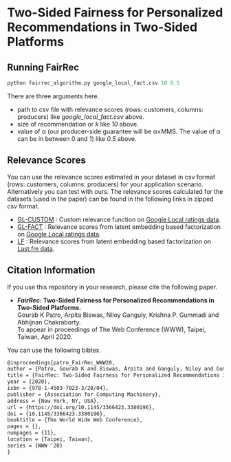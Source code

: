 # Two-Sided Fairness for Personalized Recommendations in Two-Sided Platforms
## Running FairRec
```python
python fairrec_algorithm.py google_local_fact.csv 10 0.5
```
There are three arguments here.<br>
* path to csv file with relevance scores (rows: customers, columns: producers) like _google_local_fact.csv_ above. <br>
* size of recommendation or _k_ like _10_ above. <br>
* value of α (our producer-side guarantee will be α×MMS. The value of α can be in between 0 and 1) like _0.5_ above.
## Relevance Scores
You can use the relevance scores estimated in your dataset in csv format (rows: customers, columns: producers) for your application scenario. Alternatively you can test with ours. The relevance scores calculated for the datasets (used in the paper) can be found in the following links in zipped csv format.
* [GL-CUSTOM](https://zenodo.org/record/3675113/files/GL-CUSTOM.csv.zip?download=1) : Custom relevance function on [Google Local ratings data](https://cseweb.ucsd.edu/~jmcauley/datasets.html#google_local).
* [GL-FACT](https://zenodo.org/record/3675113/files/GL-FACT.csv.zip?download=1) : Relevance scores from latent embedding based factorization on [Google Local ratings data](https://cseweb.ucsd.edu/~jmcauley/datasets.html#google_local).
* [LF](https://zenodo.org/record/3675113/files/LF.csv.zip?download=1) : Relevance scores from latent embedding based factorization on [Last.fm data](https://grouplens.org/datasets/hetrec-2011/).
## Citation Information
If you use this repository in your research, please cite the following paper.
* **_FairRec_: Two-Sided Fairness for Personalized Recommendations in Two-Sided Platforms.** <br>
Gourab K Patro, Arpita Biswas, Niloy Ganguly, Krishna P. Gummadi and Abhijnan Chakraborty.<br>
To appear in proceedings of The Web Conference (WWW), Taipei, Taiwan, April 2020. <br>

You can use the following bibtex.<br>
```tex
@inproceedings{patro_FairRec_WWW20,
author = {Patro, Gourab K and Biswas, Arpita and Ganguly, Niloy and Gummadi, Krishna P. and Chakraborty, Abhijnan},
title = {FairRec: Two-Sided Fairness for Personalized Recommendations in Two-Sided Platforms.},
year = {2020},
isbn = {978-1-4503-7023-3/20/04},
publisher = {Association for Computing Machinery},
address = {New York, NY, USA},
url = {https://doi.org/10.1145/3366423.3380196},
doi = {10.1145/3366423.3380196},
booktitle = {The World Wide Web Conference},
pages = {},
numpages = {11},
location = {Taipei, Taiwan},
series = {WWW ’20}
}
```
